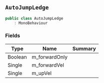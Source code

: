## `AutoJumpLedge`

```csharp
public class AutoJumpLedge
    : MonoBehaviour

```

### Fields

| Type | Name | Summary | 
| --- | --- | --- | 
| Boolean | m_forwardOnly |  | 
| Single | m_forwardVel |  | 
| Single | m_upVel |  | 


